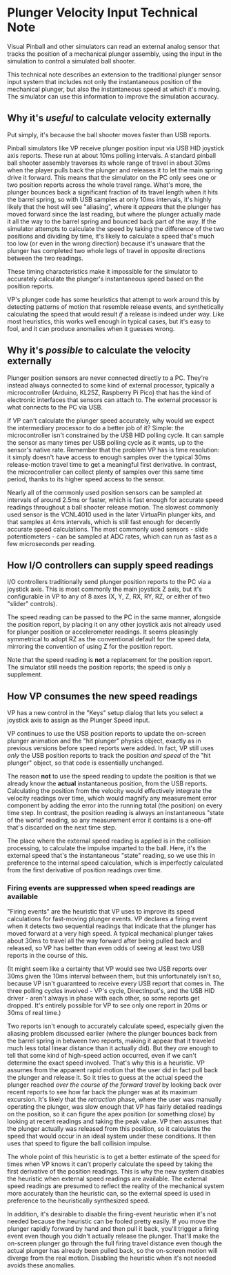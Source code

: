 # Plunger Velocity Input Technical Note

Visual Pinball and other simulators can read an external analog sensor
that tracks the position of a mechanical plunger assembly, using the
input in the simulation to control a simulated ball shooter.

This technical note describes an extension to the traditional plunger
sensor input system that includes not only the instantaneous position
of the mechanical plunger, but also the instantaneous speed at which
it's moving.  The simulator can use this information to improve the
simulation accuracy.

## Why it's *useful* to calculate velocity externally

Put simply, it's because the ball shooter moves faster than USB
reports.

Pinball simulators like VP receive plunger position input via USB HID
joystick axis reports.  These run at about 10ms polling intervals.  A
standard pinball ball shooter assembly traverses its whole range of
travel in about 30ms when the player pulls back the plunger and
releases it to let the main spring drive it forward.  This means that
the simulator on the PC only sees one or two position reports across
the whole travel range.  What's more, the plunger bounces back a
significant fraction of its travel length when it hits the barrel
spring, so with USB samples at only 10ms intervals, it's highly likely
that the host will see "aliasing", where it *appears* that the plunger
has moved forward since the last reading, but where the plunger
actually made it all the way to the barrel spring and bounced back
part of the way.  If the simulator attempts to calculate the speed by
taking the difference of the two positions and dividing by time, it's
likely to calculate a speed that's much too low (or even in the wrong
direction) because it's unaware that the plunger has completed two
whole legs of travel in opposite directions between the two readings.

These timing characteristics make it impossible for the simulator to
accurately calculate the plunger's instantaneous speed based on the
position reports.

VP's plunger code has some heuristics that attempt to work around this
by detecting patterns of motion that resemble release events, and
synthetically calculating the speed that would result *if* a release
is indeed under way.  Like most heuristics, this works well enough in
typical cases, but it's easy to fool, and it can produce anomalies
when it guesses wrong.


## Why it's *possible* to calculate the velocity externally

Plunger position sensors are never connected directly to a PC.
They're instead always connected to some kind of external processor,
typically a microcontroller (Arduino, KL25Z, Raspberry Pi Pico) that
has the kind of electronic interfaces that sensors can attach to.  The
external processor is what connects to the PC via USB.

If VP can't calculate the plunger speed accurately, why would we
expect the intermediary processor to do a better job of it?  Simple:
the microcontroller isn't constrained by the USB HID polling cycle.
It can sample the sensor as many times per USB polling cycle as it
wants, up to the sensor's native rate.  Remember that the problem VP
has is time resolution: it simply doesn't have access to enough
samples over the typical 30ms release-motion travel time to get a
meaningful first derivative.  In contrast, the microcontroller can
collect plenty of samples over this same time period, thanks to its
higher speed access to the sensor.

Nearly all of the commonly used position sensors can be sampled at
intervals of around 2.5ms or faster, which is fast enough for accurate
speed readings throughout a ball shooter release motion.  The slowest
commonly used sensor is the VCNL4010 used in the later VirtuaPin
plunger kits, and that samples at 4ms intervals, which is still fast
enough for decently accurate speed calculations.  The most commonly
used sensors - slide potentiometers - can be sampled at ADC rates,
which can run as fast as a few microseconds per reading.


## How I/O controllers can supply speed readings

I/O controllers traditionally send plunger position reports to the PC
via a joystick axis.  This is most commonly the main joystick Z axis,
but it's configurable in VP to any of 8 axes (X, Y, Z, RX, RY, RZ,
or either of two "slider" controls).

The speed reading can be passed to the PC in the same manner,
alongside the position report, by placing it on any other joystick
axis not already used for plunger position or accelerometer readings.
It seems pleasingly symmetrical to adopt RZ as the conventional
default for the speed data, mirroring the convention of using Z for
the position report.

Note that the speed reading is **not** a replacement for the position
report.  The simulator still needs the position reports; the speed is
only a supplement.


## How VP consumes the new speed readings

VP has a new control in the "Keys" setup dialog that lets you select
a joystick axis to assign as the Plunger Speed input.

VP continues to use the USB position reports to update the on-screen
plunger animation and the "hit plunger" physics object, exactly as in
previous versions before speed reports were added.  In fact, VP still
uses *only* the USB position reports to track the position *and speed*
of the "hit plunger" object, so that code is essentially unchanged.

The reason **not** to use the speed reading to update the position is
that we already know the **actual** instantaneous position, from the
USB reports.  Calculating the position from the velocity would
effectively integrate the velocity readings over time, which would
magnify any measurement error component by adding the error into the
running total (the position) on every time step.  In contrast, the
position reading is always an instantaneous "state of the world"
reading, so any measurement error it contains is a one-off that's
discarded on the next time step.

The place where the external speed reading is applied is in the
collision processing, to calculate the impulse imparted to the ball.
Here, it's the external speed that's the instantaneous "state"
reading, so we use this in preference to the internal speed
calculation, which is imperfectly calculated from the first
derivative of position readings over time.


### Firing events are suppressed when speed readings are available

"Firing events" are the heuristic that VP uses to improve its speed
calculations for fast-moving plunger events.  VP declares a firing
event when it detects two sequential readings that indicate that the
plunger has moved forward at a very high speed.  A typical mechanical
plunger takes about 30ms to travel all the way forward after being
pulled back and released, so VP has better than even odds of seeing at
least two USB reports in the course of this.  

(It might seem like a certainty that VP would see two USB reports over
30ms given the 10ms interval between them, but this unfortunately
isn't so, because VP isn't guaranteed to receive every USB report that
comes in.  The three polling cycles involved - VP's cycle,
DirectInput's, and the USB HID driver - aren't always in phase with
each other, so some reports get dropped.  It's entirely possible for
VP to see only one report in 20ms or 30ms of real time.)

Two reports isn't enough to accurately calculate speed, especially
given the aliasing problem discussed earlier (where the plunger
bounces back from the barrel spring in between two reports, making it
appear that it traveled much less total linear distance than it
actually did).  But they *are* enough to tell that some kind of
high-speed action occurred, even if we can't determine the exact speed
involved.  That's why this is a heuristic.  VP assumes from the
apparent rapid motion that the user did in fact pull back the plunger
and release it.  So it tries to guess at the actual speed the plunger
reached *over the course of the forward travel* by looking back over
recent reports to see how far back the plunger was at its maximum
excursion.  It's likely that the *retraction* phase, where the user
was manually operating the plunger, was slow enough that VP has fairly
detailed readings on the position, so it can figure the apex position
(or something close) by looking at recent readings and taking the peak
value.  VP then assumes that the plunger actually was released from
this position, so it calculates the speed that would occur in an ideal
system under these conditions.  It then uses that speed to figure the
ball collision impulse.

The whole point of this heuristic is to get a better estimate of the
speed for times when VP knows it can't properly calculate the speed
by taking the first derivative of the position readings.  This is why
the new system disables the heuristic when external speed readings are
available.  The external speed readings are presumed to reflect the
reality of the mechanical system more accurately than the heuristic
can, so the external speed is used in preference to the heuristically
synthesized speed.

In addition, it's desirable to disable the firing-event heuristic when
it's not needed because the heuristic can be fooled pretty easily.  If
you move the plunger rapidly forward by hand and then pull it back,
you'll trigger a firing event even though you didn't actually release
the plunger.  That'll make the on-screen plunger go through the full
firing travel distance even though the actual plunger has already been
pulled back, so the on-screen motion will diverge from the real
motion.  Disabling the heuristic when it's not needed avoids these
anomalies.


